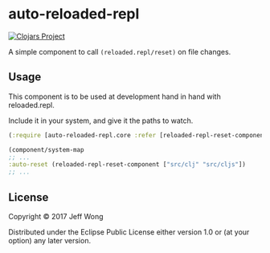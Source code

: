 # auto-reloaded-repl

[![Clojars Project](https://img.shields.io/clojars/v/org.clojars.featheredtoast/auto-reloaded-repl.svg)](https://clojars.org/org.clojars.featheredtoast/auto-reloaded-repl)

A simple component to call `(reloaded.repl/reset)` on file changes.

## Usage

This component is to be used at development hand in hand with reloaded.repl.

Include it in your system, and give it the paths to watch.

```clojure
(:require [auto-reloaded-repl.core :refer [reloaded-repl-reset-component])
```

```clojure
(component/system-map
;; ...
:auto-reset (reloaded-repl-reset-component ["src/clj" "src/cljs"])
;; ...
```

## License

Copyright © 2017 Jeff Wong

Distributed under the Eclipse Public License either version 1.0 or (at
your option) any later version.

